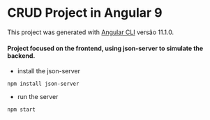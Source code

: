 # CRUD Project in Angular 9

This project was generated with [Angular CLI](https://github.com/angular/angular-cli) versão 11.1.0.

#### Project focused on the frontend, using json-server to simulate the backend.

- install the json-server
```
npm install json-server
```    
        
- run the server
```
npm start
```

